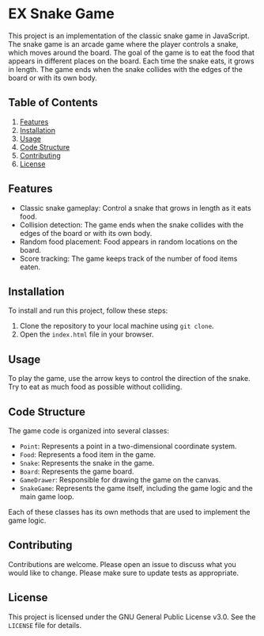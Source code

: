 # EX Snake Game

This project is an implementation of the classic snake game in JavaScript. The snake game is an arcade game where the player controls a snake, which moves around the board. The goal of the game is to eat the food that appears in different places on the board. Each time the snake eats, it grows in length. The game ends when the snake collides with the edges of the board or with its own body.

## Table of Contents

1. [Features](#features)
2. [Installation](#installation)
3. [Usage](#usage)
4. [Code Structure](#code-structure)
5. [Contributing](#contributing)
6. [License](#license)

## Features

- Classic snake gameplay: Control a snake that grows in length as it eats food.
- Collision detection: The game ends when the snake collides with the edges of the board or with its own body.
- Random food placement: Food appears in random locations on the board.
- Score tracking: The game keeps track of the number of food items eaten.

## Installation

To install and run this project, follow these steps:

1. Clone the repository to your local machine using `git clone`.
2. Open the `index.html` file in your browser.

## Usage

To play the game, use the arrow keys to control the direction of the snake. Try to eat as much food as possible without colliding.

## Code Structure

The game code is organized into several classes:

- `Point`: Represents a point in a two-dimensional coordinate system.
- `Food`: Represents a food item in the game.
- `Snake`: Represents the snake in the game.
- `Board`: Represents the game board.
- `GameDrawer`: Responsible for drawing the game on the canvas.
- `SnakeGame`: Represents the game itself, including the game logic and the main game loop.

Each of these classes has its own methods that are used to implement the game logic.

## Contributing

Contributions are welcome. Please open an issue to discuss what you would like to change. Please make sure to update tests as appropriate.

## License

This project is licensed under the GNU General Public License v3.0. See the `LICENSE` file for details.
